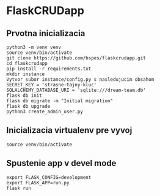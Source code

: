 FlaskCRUDapp
================

Prvotna inicializacia
----------------
    python3 -m venv venv
    source venv/bin/activate
    git clone https://github.com/bspes/flaskcrudapp.git
    cd flaskcrudapp
    pip install -r requirements.txt
    mkdir instance
    Vytvor subor instance/config.py s nasledujucim obsahom
    SECRET_KEY = 'strasne-tajny-kluc'
    SQLALCHEMY_DATABASE_URI = 'sqlite:///dream-team.db'
    flask db init
    flask db migrate -m "Initial migration"
    flask db upgrade
    python3 create_admin_user.py

Inicializacia virtualenv pre vyvoj
----------------
    source venv/bin/activate

Spustenie app v devel mode
----------------
    export FLASK_CONFIG=development
    export FLASK_APP=run.py
    flask run
